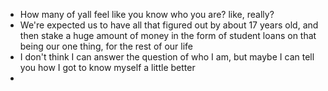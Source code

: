 - How many of yall feel like you know who you are? like, really?
- We're expected us to have all that figured out by about 17 years old, and then stake a huge amount of money in the form of student loans on that being our one thing, for the rest of our life
- I don't think I can answer the question of who I am, but maybe I can tell you how I got to know myself a little better
- 